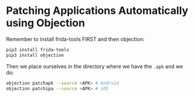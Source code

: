 # Patching Applications Automatically using Objection

Remember to install frida-tools FIRST and then objection:

```bash
pip3 install frida-tools
pip3 install objection
```

Then we place ourselves in the directory where we have the `.apk` and we do:

```bash
objection patchapk --source <APK> # Android
objection patchipa --source <APK> # iOS
```

